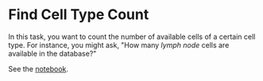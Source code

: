 # Find Cell Type Count

In this task, you want to count the number of available cells of a certain cell type. For instance,
you might ask, "How many _lymph node_ cells are available in the database?"

See the [notebook](Find%20Cell%20Type%20Count.ipynb).

